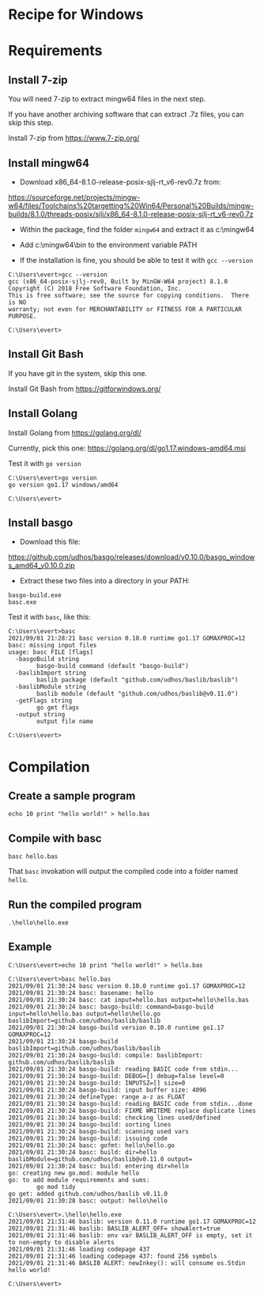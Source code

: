 # Recipe for Windows

# Requirements

## Install 7-zip

You will need 7-zip to extract mingw64 files in the next step.

If you have another archiving software that can extract .7z files, you can skip this step.

Install 7-zip from https://www.7-zip.org/

## Install mingw64

- Download x86_64-8.1.0-release-posix-sjlj-rt_v6-rev0.7z from:

https://sourceforge.net/projects/mingw-w64/files/Toolchains%20targetting%20Win64/Personal%20Builds/mingw-builds/8.1.0/threads-posix/sjlj/x86_64-8.1.0-release-posix-sjlj-rt_v6-rev0.7z

- Within the package, find the folder `mingw64` and extract it as c:\mingw64

- Add c:\mingw64\bin to the environment variable PATH

- If the installation is fine, you should be able to test it with `gcc --version`

```
C:\Users\evert>gcc --version
gcc (x86_64-posix-sjlj-rev0, Built by MinGW-W64 project) 8.1.0
Copyright (C) 2018 Free Software Foundation, Inc.
This is free software; see the source for copying conditions.  There is NO
warranty; not even for MERCHANTABILITY or FITNESS FOR A PARTICULAR PURPOSE.

C:\Users\evert>
```

## Install Git Bash

If you have git in the system, skip this one.

Install Git Bash from https://gitforwindows.org/

## Install Golang

Install Golang from https://golang.org/dl/

Currently, pick this one: https://golang.org/dl/go1.17.windows-amd64.msi

Test it with `go version`

```
C:\Users\evert>go version
go version go1.17 windows/amd64

C:\Users\evert>
```

## Install basgo

- Download this file:

https://github.com/udhos/basgo/releases/download/v0.10.0/basgo_windows_amd64_v0.10.0.zip

- Extract these two files into a directory in your PATH:

```
basgo-build.exe
basc.exe
```

Test it with `basc`, like this:

```
C:\Users\evert>basc
2021/09/01 21:28:21 basc version 0.10.0 runtime go1.17 GOMAXPROC=12
basc: missing input files
usage: basc FILE [flags]
  -basgoBuild string
        basgo-build command (default "basgo-build")
  -baslibImport string
        baslib package (default "github.com/udhos/baslib/baslib")
  -baslibModule string
        baslib module (default "github.com/udhos/baslib@v0.11.0")
  -getFlags string
        go get flags
  -output string
        output file name

C:\Users\evert>
```

# Compilation

## Create a sample program

    echo 10 print "hello world!" > hello.bas

## Compile with basc

    basc hello.bas

That `basc` invokation will output the compiled code into a folder named `hello`.

## Run the compiled program

    .\hello\hello.exe

## Example

```
C:\Users\evert>echo 10 print "hello world!" > hello.bas

C:\Users\evert>basc hello.bas
2021/09/01 21:30:24 basc version 0.10.0 runtime go1.17 GOMAXPROC=12
2021/09/01 21:30:24 basc: basename: hello
2021/09/01 21:30:24 basc: cat input=hello.bas output=hello\hello.bas
2021/09/01 21:30:24 basc: basgo-build: command=basgo-build input=hello\hello.bas output=hello\hello.go baslibImport=github.com/udhos/baslib/baslib
2021/09/01 21:30:24 basgo-build version 0.10.0 runtime go1.17 GOMAXPROC=12
2021/09/01 21:30:24 basgo-build baslibImport=github.com/udhos/baslib/baslib
2021/09/01 21:30:24 basgo-build: compile: baslibImport: github.com/udhos/baslib/baslib
2021/09/01 21:30:24 basgo-build: reading BASIC code from stdin...
2021/09/01 21:30:24 basgo-build: DEBUG=[] debug=false level=0
2021/09/01 21:30:24 basgo-build: INPUTSZ=[] size=0
2021/09/01 21:30:24 basgo-build: input buffer size: 4096
2021/09/01 21:30:24 defineType: range a-z as FLOAT
2021/09/01 21:30:24 basgo-build: reading BASIC code from stdin...done
2021/09/01 21:30:24 basgo-build: FIXME WRITEME replace duplicate lines
2021/09/01 21:30:24 basgo-build: checking lines used/defined
2021/09/01 21:30:24 basgo-build: sorting lines
2021/09/01 21:30:24 basgo-build: scanning used vars
2021/09/01 21:30:24 basgo-build: issuing code
2021/09/01 21:30:24 basc: gofmt: hello\hello.go
2021/09/01 21:30:24 basc: build: dir=hello baslibModule=github.com/udhos/baslib@v0.11.0 output=
2021/09/01 21:30:24 basc: build: entering dir=hello
go: creating new go.mod: module hello
go: to add module requirements and sums:
        go mod tidy
go get: added github.com/udhos/baslib v0.11.0
2021/09/01 21:30:28 basc: output: hello\hello

C:\Users\evert>.\hello\hello.exe
2021/09/01 21:31:46 baslib: version 0.11.0 runtime go1.17 GOMAXPROC=12
2021/09/01 21:31:46 baslib: BASLIB_ALERT_OFF= showAlert=true
2021/09/01 21:31:46 baslib: env var BASLIB_ALERT_OFF is empty, set it to non-empty to disable alerts
2021/09/01 21:31:46 loading codepage 437
2021/09/01 21:31:46 loading codepage 437: found 256 symbols
2021/09/01 21:31:46 BASLIB ALERT: newInkey(): will consume os.Stdin
hello world!

C:\Users\evert>
```
